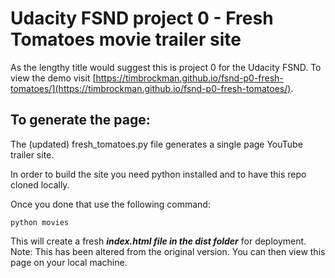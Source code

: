 # Udacity FSND project 0 - Fresh Tomatoes movie trailer site

As the lengthy title would suggest this is project 0 for the Udacity FSND.
To view the demo visit [https://timbrockman.github.io/fsnd-p0-fresh-tomatoes/](https://timbrockman.github.io/fsnd-p0-fresh-tomatoes/).

## To generate the page:

The (updated) fresh_tomatoes.py file generates a single page YouTube trailer site.

In order to build the site you need python installed and to have this repo cloned locally.

Once you done that use the following command:

`python movies`

This will create a fresh ***index.html file in the dist folder*** for deployment.
Note: This has been altered from the original version.
You can then view this page on your local machine.